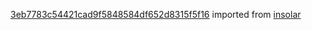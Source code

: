 [3eb7783c54421cad9f5848584df652d8315f5f16](https://github.com/insolar/insolar/commit/3eb7783c54421cad9f5848584df652d8315f5f16) imported from [insolar](https://github.com/insolar/insolar)
